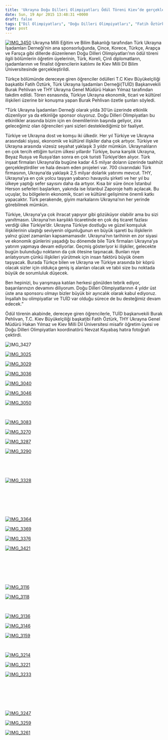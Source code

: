 ```yaml
---
title: 'Ukrayna Doğu Dilleri Olimpiyatları Ödül Töreni Kiev’de gerçekleşti'
date: Sun, 19 Apr 2015 13:48:31 +0000
draft: false
tags: ["Dil Olimpiyatları", "Doğu Dilleri Olimpiyatları", "Fatih Öztürk", "hakan yılmaz", "Kiev Milli Dil Bilimleri Üniversitesi", "TUİD", "TUİD (Türk Ukrayna İşadamları Derneği)", "Ukrayna", "Ukrayna kültür"]
type: post
---
```


[![IMG_3450](https://burakpehlivan.org/wp-content/uploads/2015/04/IMG_3450.jpg)](https://burakpehlivan.org/wp-content/uploads/2015/04/IMG_3450.jpg)
Ukrayna Milli Eğitim ve Bilim Bakanlığı tarafından Türk Ukrayna İşadamları Derneği’nin ana sponsorluğunda, Çince, Korece, Türkçe, Arapça ve Farsça gibi dillerde düzenlenen Doğu Dilleri Olimpiyatları’nın ödül töreni ilgili bölümlerin öğretim üyelerinin, Türk, Koreli, Çinli diplomatların, işadamlarının ve finalist öğrencilerin katılımı ile Kiev Milli Dil Bilim Üniversitesinde gerçekleştirildi.

Türkçe bölümünde dereceye giren öğrenciler ödülleri T.C Kiev Büyükelçiliği başkatibi Fatih Öztürk, Türk Ukrayna İşadamları Derneği(TUİD) Başkanvekili Burak Pehlivan ve THY Ukrayna Genel Müdürü Hakan Yılmaz tarafından takdim edildi. Tören esnasında, Türkiye Ukrayna ekonomik, ticari ve kültürel ilişkileri üzerine bir konuşma yapan Burak Pehlivan özetle şunları söyledi.

“Türk Ukrayna İşadamları Derneği olarak yılda 30’ün üzerinde etkinlik düzenliyor ya da etkinliğe sponsor oluyoruz. Doğu Dilleri Olimpiyatları bu etkinlikler arasında bizim için en önemlilerinin başında geliyor, zira geleceğimiz olan öğrencileri yani sizleri desteklediğimiz bir faaliyet.

Türkiye ve Ukrayna dost ve komşu iki ülkedir. Her yıl Türkiye ve Ukrayna arasındaki siyasi, ekonomik ve kültürel ilişkiler daha çok artıyor. Türkiye ve Ukrayna arasında vizesiz seyahat yaklaşık 3 yıldır mümkün. Ukraynalıların en çok tercih ettiğim turizm ülkesi yıllardır Türkiye, buna karşılık Ukrayna, Beyaz Rusya ve Rusya’dan sonra en çok turisti Türkiye’den alıyor. Türk inşaat firmaları Ukrayna’da bugüne kadar 4.5 milyar doların üzerinde taahhüt gerçekleştirdiler ve hala devam eden projeleri var. 700 civarındaki Türk firmasının, Ukrayna’da yaklaşık 2,5 milyar dolarlık yatırımı mevcut. THY, Ukrayna’ya en çok yolcu taşıyan yabancı havayolu şirketi ve her yıl bu ülkeye yaptığı sefer sayısını daha da artıyor. Kısa bir süre önce İstanbul Herson seferleri başlarken, yakında ise İstanbul Zaporoje hattı açılacak. Bu uçuşlar, bu bölgelerin ekonomik, ticari ve kültürel gelişimine önemli katkı yapacaktır. Türk perakende, giyim markalarını Ukrayna’nın her yerinde görebilmek mümkün.

Türkiye, Ukrayna’ya çok ihracat yapıyor gibi gözüküyor olabilir ama bu sizi yanıltmasın. Ukrayna’nın karşılıklı ticaretinde en çok dış ticaret fazlası verdiği ülke Türkiye’dir. Ukrayna Türkiye dostluğu ve güzel komşuluk ilişkilerinin ulaştığı seviyenin olgunluğunun en büyük işareti bu ilişkilerin yalnız güzel zamanları kapsamamasıdır. Ukrayna’nın tarihinin en zor siyasi ve ekonomik günlerini yaşadığı bu dönemde bile Türk firmaları Ukrayna’ya yatırım yapmaya devam ediyorlar. Geçmiş gösteriyor ki ilişkiler, gelecekte bugün bulunduğu noktanın da çok ötesine taşınacak. Bunları niye anlatıyorum çünkü ilişkileri yürütmek için insan faktörü büyük önem taşıyacak. Burada Türkçe bilen ve Ukrayna ve Türkiye arasında bir köprü olacak sizler için oldukça geniş iş alanları olacak ve tabii size bu noktada büyük de sorumluluk düşecek.

Ben hepinizi, bu yarışmaya katılan herkesi gönülden tebrik ediyor, başarılarınızın devamını diliyorum. Doğu Dilleri Olimpiyatlarının 4 yıldır üst üste ana sponsoru olmayı bizler büyük bir ayrıcalık olarak kabul ediyoruz. İnşallah bu olimpiyatlar ve TUİD var olduğu sürece de bu desteğimiz devam edecek.”

Ödül törenin akabinde, dereceye giren öğrencilerle, TUİD başkanvekili Burak Pehlivan, T.C. Kiev Büyükelçiliği başkatibi Fatih Öztürk, THY Ukrayna Genel Müdürü Hakan Yılmaz ve Kiev Milli Dil Üniversitesi misafir öğretim üyesi ve Doğu Dilleri Olimpiyatları koordinatörü Nevzat Kayabaş hatıra fotoğrafı çektirdi.

![IMG_3427](https://burakpehlivan.org/wp-content/uploads/2015/04/IMG_3427.jpg)

[![IMG_3025](https://burakpehlivan.org/wp-content/uploads/2015/04/IMG_3025.jpg)](https://burakpehlivan.org/wp-content/uploads/2015/04/IMG_3025.jpg)

[![IMG_3029](https://burakpehlivan.org/wp-content/uploads/2015/04/IMG_3029.jpg)](https://burakpehlivan.org/wp-content/uploads/2015/04/IMG_3029.jpg)

[![IMG_3036](https://burakpehlivan.org/wp-content/uploads/2015/04/IMG_3036.jpg)](https://burakpehlivan.org/wp-content/uploads/2015/04/IMG_3036.jpg)

[![IMG_3040](https://burakpehlivan.org/wp-content/uploads/2015/04/IMG_3040.jpg)](https://burakpehlivan.org/wp-content/uploads/2015/04/IMG_3040.jpg)

[![IMG_3046](https://burakpehlivan.org/wp-content/uploads/2015/04/IMG_3046.jpg)](https://burakpehlivan.org/wp-content/uploads/2015/04/IMG_3046.jpg)

[![IMG_3050](https://burakpehlivan.org/wp-content/uploads/2015/04/IMG_3050.jpg)](https://burakpehlivan.org/wp-content/uploads/2015/04/IMG_3050.jpg)

 

[![IMG_3083](https://burakpehlivan.org/wp-content/uploads/2015/04/IMG_3083.jpg)](https://burakpehlivan.org/wp-content/uploads/2015/04/IMG_3083.jpg)

[![IMG_3270](https://burakpehlivan.org/wp-content/uploads/2015/04/IMG_3270.jpg)](https://burakpehlivan.org/wp-content/uploads/2015/04/IMG_3270.jpg)

[![IMG_3287](https://burakpehlivan.org/wp-content/uploads/2015/04/IMG_3287.jpg)](https://burakpehlivan.org/wp-content/uploads/2015/04/IMG_3287.jpg)

[![IMG_3290](https://burakpehlivan.org/wp-content/uploads/2015/04/IMG_3290.jpg)](https://burakpehlivan.org/wp-content/uploads/2015/04/IMG_3290.jpg)

 

 

[![IMG_3328](https://burakpehlivan.org/wp-content/uploads/2015/04/IMG_3328.jpg)](https://burakpehlivan.org/wp-content/uploads/2015/04/IMG_3328.jpg)

 

 

 

[![IMG_3364](https://burakpehlivan.org/wp-content/uploads/2015/04/IMG_3364.jpg)](https://burakpehlivan.org/wp-content/uploads/2015/04/IMG_3364.jpg)

[![IMG_3369](https://burakpehlivan.org/wp-content/uploads/2015/04/IMG_3369.jpg)](https://burakpehlivan.org/wp-content/uploads/2015/04/IMG_3369.jpg)

[![IMG_3376](https://burakpehlivan.org/wp-content/uploads/2015/04/IMG_3376.jpg)](https://burakpehlivan.org/wp-content/uploads/2015/04/IMG_3376.jpg)

[![IMG_3421](https://burakpehlivan.org/wp-content/uploads/2015/04/IMG_3421.jpg)](https://burakpehlivan.org/wp-content/uploads/2015/04/IMG_3421.jpg)

 

 

 

[![IMG_3116](https://burakpehlivan.org/wp-content/uploads/2015/04/IMG_3116.jpg)](https://burakpehlivan.org/wp-content/uploads/2015/04/IMG_3116.jpg)

[![IMG_3118](https://burakpehlivan.org/wp-content/uploads/2015/04/IMG_3118.jpg)](https://burakpehlivan.org/wp-content/uploads/2015/04/IMG_3118.jpg)

 

[![IMG_3136](https://burakpehlivan.org/wp-content/uploads/2015/04/IMG_3136.jpg)](https://burakpehlivan.org/wp-content/uploads/2015/04/IMG_3136.jpg)

[![IMG_3146](https://burakpehlivan.org/wp-content/uploads/2015/04/IMG_3146.jpg)](https://burakpehlivan.org/wp-content/uploads/2015/04/IMG_3146.jpg)

[![IMG_3159](https://burakpehlivan.org/wp-content/uploads/2015/04/IMG_3159.jpg)](https://burakpehlivan.org/wp-content/uploads/2015/04/IMG_3159.jpg)

 

[![IMG_3214](https://burakpehlivan.org/wp-content/uploads/2015/04/IMG_3214.jpg)](https://burakpehlivan.org/wp-content/uploads/2015/04/IMG_3214.jpg)

[![IMG_3221](https://burakpehlivan.org/wp-content/uploads/2015/04/IMG_3221.jpg)](https://burakpehlivan.org/wp-content/uploads/2015/04/IMG_3221.jpg)

[![IMG_3233](https://burakpehlivan.org/wp-content/uploads/2015/04/IMG_3233.jpg)](https://burakpehlivan.org/wp-content/uploads/2015/04/IMG_3233.jpg)

 

 

 

[![IMG_3247](https://burakpehlivan.org/wp-content/uploads/2015/04/IMG_3247.jpg)](https://burakpehlivan.org/wp-content/uploads/2015/04/IMG_3247.jpg)

[![IMG_3259](https://burakpehlivan.org/wp-content/uploads/2015/04/IMG_3259.jpg)](https://burakpehlivan.org/wp-content/uploads/2015/04/IMG_3259.jpg)

[![IMG_3261](https://burakpehlivan.org/wp-content/uploads/2015/04/IMG_3261.jpg)](https://burakpehlivan.org/wp-content/uploads/2015/04/IMG_3261.jpg)